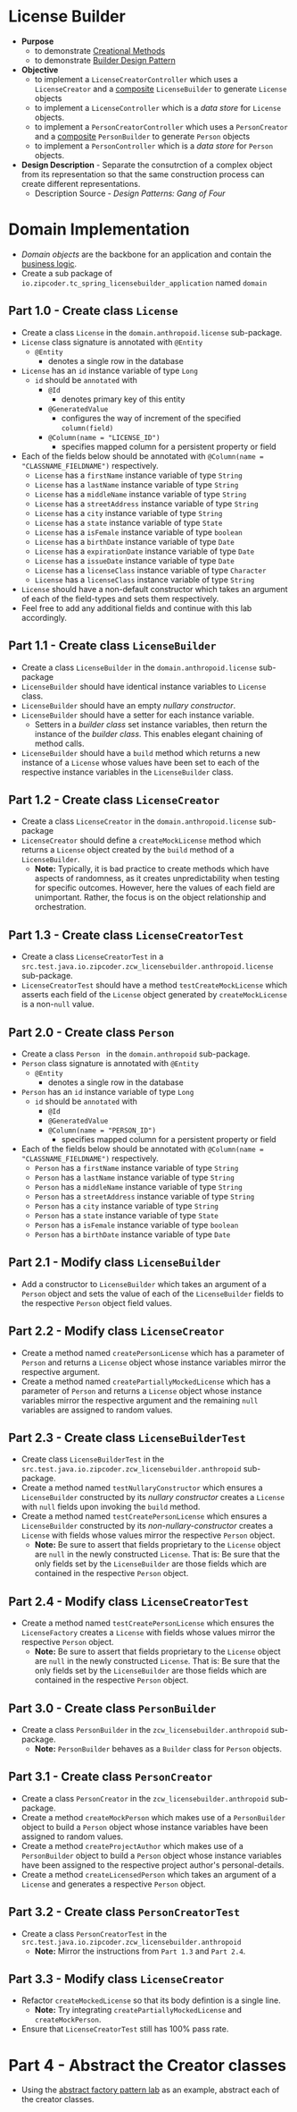# License Builder
* **Purpose**
	* to demonstrate [Creational Methods](https://www.industriallogic.com/xp/refactoring/constructorCreation.html)
	* to demonstrate [Builder Design Pattern](http://www.javaworld.com/article/2074938/core-java/too-many-parameters-in-java-methods-part-3-builder-pattern.html)
* **Objective**
	* to implement a `LicenseCreatorController` which uses a `LicenseCreator` and a [composite](https://en.wikipedia.org/wiki/Composition_over_inheritance) `LicenseBuilder` to generate `License` objects
	* to implement a `LicenseController` which is a _data store_ for `License` objects.
	* to implement a `PersonCreatorController` which uses a `PersonCreator` and a [composite](https://en.wikipedia.org/wiki/Composition_over_inheritance) `PersonBuilder` to generate `Person` objects
	* to implement a `PersonController` which is a _data store_ for `Person` objects.
* **Design Description** - Separate the consutrction of a complex object from its representation so that the same construction process can create different representations.
	* Description Source - _Design Patterns: Gang of Four_

# Domain Implementation

* _Domain objects_ are the backbone for an application and contain the [business logic](https://en.wikipedia.org/wiki/Business_logic).
* Create a sub package of `io.zipcoder.tc_spring_licensebuilder_application` named `domain`


## Part 1.0 - Create class `License`
* Create a class `License` in the `domain.anthropoid.license` sub-package.
* `License` class signature is annotated with `@Entity`
	* `@Entity`
		* denotes a single row in the database
* `License` has an `id` instance variable of type `Long`
	* `id` should be `annotated` with
		* `@Id`
			* denotes primary key of this entity
		* `@GeneratedValue`
			* configures the way of increment of the specified `column(field)`
		* `@Column(name = "LICENSE_ID")`
			* specifies mapped column for a persistent property or field
* Each of the fields below should be annotated with `@Column(name = "CLASSNAME_FIELDNAME")` respectively.
	* `License` has a `firstName` instance variable of type `String`
	* `License` has a `lastName` instance variable of type `String`
	* `License` has a `middleName` instance variable of type `String`
	* `License` has a `streetAddress` instance variable of type `String`
	* `License` has a `city` instance variable of type `String`
	* `License` has a `state` instance variable of type `State`
	* `License` has a `isFemale` instance variable of type `boolean`
	* `License` has a `birthDate` instance variable of type `Date`
	* `License` has a `expirationDate` instance variable of type `Date`
	* `License` has a `issueDate` instance variable of type `Date`
	* `License` has a `licenseClass` instance variable of type `Character`
	* `License` has a `licenseClass` instance variable of type `String`
* `License` should have a non-default constructor which takes an argument of each of the field-types and sets them respectively.
* Feel free to add any additional fields and continue with this lab accordingly.

## Part 1.1 - Create class `LicenseBuilder`
* Create a class `LicenseBuilder` in the `domain.anthropoid.license` sub-package
* `LicenseBuilder` should have identical instance variables to `License` class.
* `LicenseBuilder` should have an empty _nullary constructor_.
* `LicenseBuilder` should have a setter for each instance variable.
	* Setters in a _builder class_ set instance variables, then return the instance of the _builder class_. This enables elegant chaining of method calls.
* `LicenseBuilder` should have a `build` method which returns a new instance of a `License` whose values have been set to each of the respective instance variables in the `LicenseBuilder` class.


## Part 1.2 - Create class `LicenseCreator`
* Create a class `LicenseCreator` in the `domain.anthropoid.license` sub-package
* `LicenseCreator` should define a `createMockLicense` method which returns a `License` object created by the `build` method of a `LicenseBuilder`.
	* **Note:** Typically, it is bad practice to create methods which have aspects of randomness, as it creates unpredictability when testing for specific outcomes. However, here the values of each field are unimportant. Rather, the focus is on the object relationship and orchestration.






## Part 1.3 - Create class `LicenseCreatorTest`
* Create a class `LicenseCreatorTest` in a `src.test.java.io.zipcoder.zcw_licensebuilder.anthropoid.license` sub-package.
* `LicenseCreatorTest` should have a method `testCreateMockLicense` which asserts each field of the `License` object generated by `createMockLicense` is a non-`null` value.






## Part 2.0 - Create class `Person`
* Create a class `Person ` in the `domain.anthropoid` sub-package.
* `Person` class signature is annotated with `@Entity`
	* `@Entity`
		* denotes a single row in the database
* `Person` has an `id` instance variable of type `Long`
	* `id` should be `annotated` with
		* `@Id`
		* `@GeneratedValue`
		* `@Column(name = "PERSON_ID")`
			* specifies mapped column for a persistent property or field
* Each of the fields below should be annotated with `@Column(name = "CLASSNAME_FIELDNAME")` respectively.
	* `Person` has a `firstName` instance variable of type `String`
	* `Person` has a `lastName` instance variable of type `String`
	* `Person` has a `middleName` instance variable of type `String`
	* `Person` has a `streetAddress` instance variable of type `String`
	* `Person` has a `city` instance variable of type `String`
	* `Person` has a `state` instance variable of type `State`
	* `Person` has a `isFemale` instance variable of type `boolean`
	* `Person` has a `birthDate` instance variable of type `Date`

## Part 2.1 - Modify class `LicenseBuilder`
* Add a constructor to `LicenseBuilder` which takes an argument of a `Person` object and sets the value of each of the `LicenseBuilder` fields to the respective `Person` object field values.

## Part 2.2 - Modify class `LicenseCreator`
* Create a method named `createPersonLicense` which has a parameter of `Person` and returns a `License` object whose instance variables mirror the respective argument.
* Create a method named `createPartiallyMockedLicense` which has a parameter of `Person` and returns a `License` object whose instance variables mirror the respective argument and the remaining `null` variables are assigned to random values.


## Part 2.3 - Create class `LicenseBuilderTest`
* Create class `LicenseBuilderTest` in the `src.test.java.io.zipcoder.zcw_licensebuilder.anthropoid` sub-package.
* Create a method named `testNullaryConstructor` which ensures a `LicenseBuilder` constructed by its _nullary constructor_ creates a `License` with `null` fields upon invoking the `build` method.
* Create a method named `testCreatePersonLicense` which ensures a `LicenseBuilder` constructed by its _non-nullary-constructor_ creates a `License` with fields whose values mirror the respective `Person` object.
	* **Note:** Be sure to assert that fields proprietary to the `License` object are `null` in the newly constructed `License`. That is: Be sure that the only fields set by the `LicenseBuilder` are those fields which are contained in the respective `Person` object.


## Part 2.4 - Modify class `LicenseCreatorTest`
* Create a method named `testCreatePersonLicense` which ensures the `LicenseFactory` creates a `License` with fields whose values mirror the respective `Person` object.
	* **Note:** Be sure to assert that fields proprietary to the `License` object are `null` in the newly constructed `License`. That is: Be sure that the only fields set by the `LicenseBuilder` are those fields which are contained in the respective `Person` object.


## Part 3.0 - Create class `PersonBuilder`
* Create a class `PersonBuilder` in the `zcw_licensebuilder.anthropoid` sub-package.
	* **Note:** `PersonBuilder` behaves as a `Builder` class for `Person` objects.


## Part 3.1 - Create class `PersonCreator`
* Create a class `PersonCreator` in the `zcw_licensebuilder.anthropoid` sub-package.
* Create a method `createMockPerson` which makes use of a `PersonBuilder` object to build a `Person` object whose instance variables have been assigned to random values.
* Create a method `createProjectAuthor` which makes use of a `PersonBuilder` object to build a `Person` object whose instance variables have been assigned to the respective project author's personal-details.
* Create a method `createLicensedPerson` which takes an argument of a `License` and generates a respective `Person` object.

## Part 3.2 - Create class `PersonCreatorTest`
* Create a class `PersonCreatorTest` in the `src.test.java.io.zipcoder.zcw_licensebuilder.anthropoid`
	* **Note:** Mirror the instructions from `Part 1.3` and `Part 2.4`.

## Part 3.3 - Modify class `LicenseCreator`
* Refactor `createMockedLicense` so that its body defintion is a single line.
	* **Note:** Try integrating `createPartiallyMockedLicense` and `createMockPerson`.
* Ensure that `LicenseCreatorTest` still has 100% pass rate.

# Part 4 - Abstract the Creator classes
* Using the [abstract factory pattern lab](https://github.com/Zipcoder/TC-Spring-VehicleFactory-Application) as an example, abstract each of the creator classes.
